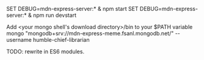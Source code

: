 SET DEBUG=mdn-express-server:* & npm start
SET DEBUG=mdn-express-server:* & npm run devstart

Add <your mongo shell's download directory>/bin to your $PATH variable
mongo "mongodb+srv://mdn-express-meme.fsanl.mongodb.net/<dbname>" --username humble-chief-librarian

TODO: rewrite in ES6 modules.